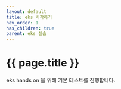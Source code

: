 ```yaml
---
layout: default
title: eks 시작하기
nav_order: 1
has_children: true
parent: eks 실습
---
```

# {{ page.title }}
<div class="summary">
eks hands on 을 위해 기본 테스트를 진행합니다.
</div>
